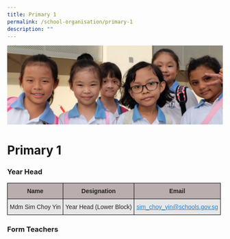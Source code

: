 ```yaml
---
title: Primary 1
permalink: /school-organisation/primary-1
description: ""
---
```

![](/images/DSCF8724-e1492345044373.jpg)

# **Primary 1**

### Year Head

<table style="border-collapse:collapse;border-spacing:0" class="tg"><thead><tr><th style="background-color:#BAADAD;border-color:black;border-style:solid;border-width:1px;color:#222;font-family:Arial, sans-serif;font-size:14px;font-weight:bold;overflow:hidden;padding:10px 5px;text-align:center;vertical-align:top;word-break:normal"><span style="font-weight:bold">Name</span></th><th style="background-color:#BAADAD;border-color:black;border-style:solid;border-width:1px;color:#222;font-family:Arial, sans-serif;font-size:14px;font-weight:bold;overflow:hidden;padding:10px 5px;text-align:center;vertical-align:top;word-break:normal"><span style="font-weight:bold">Designation</span></th><th style="background-color:#BAADAD;border-color:black;border-style:solid;border-width:1px;color:#222;font-family:Arial, sans-serif;font-size:14px;font-weight:bold;overflow:hidden;padding:10px 5px;text-align:center;vertical-align:top;word-break:normal"><span style="font-weight:bold">Email</span></th></tr></thead><tbody><tr><td style="background-color:#E6E6E6;border-color:black;border-style:solid;border-width:1px;color:#222;font-family:Arial, sans-serif;font-size:14px;overflow:hidden;padding:10px 5px;text-align:left;vertical-align:middle;word-break:normal">Mdm Sim Choy Yin</td><td style="background-color:#E6E6E6;border-color:black;border-style:solid;border-width:1px;color:#222;font-family:Arial, sans-serif;font-size:14px;overflow:hidden;padding:10px 5px;text-align:center;vertical-align:middle;word-break:normal">Year Head (Lower Block)</td><td style="background-color:#E6E6E6;border-color:black;border-style:solid;border-width:1px;color:#1B83D3;font-family:Arial, sans-serif;font-size:14px;overflow:hidden;padding:10px 5px;text-align:left;text-decoration:underline;vertical-align:top;word-break:normal"><a href="mailto:sim_choy_yin@schools.gov.sg"><span style="text-decoration:underline;color:#1B83D3;background-color:transparent">sim_choy_yin@schools.gov.sg</span></a></td></tr></tbody></table>



### Form Teachers

